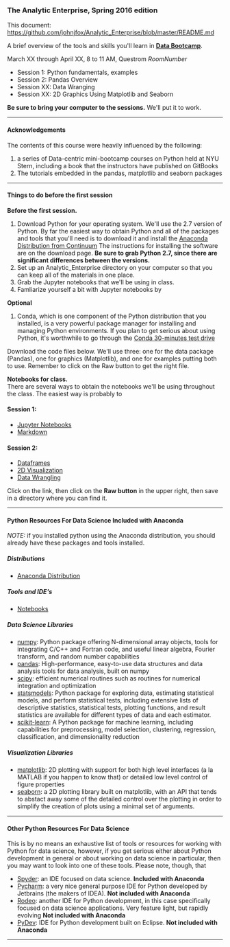 ### The Analytic Enterprise, Spring 2016 edition  

This document:  https://github.com/johnjfox/Analytic_Enterprise/blob/master/README.md

A brief overview of the tools and skills you'll learn in **[Data Bootcamp](https://github.com/johnjfox/Data_Bootcamp#data-bootcamp)**.  

March XX through April XX, 8 to 11 AM, Questrom *RoomNumber*
* Session 1: Python fundamentals, examples    
* Session 2: Pandas Overview
* Session XX: Data Wranging
* Session XX: 2D Graphics Using Matplotlib and Seaborn

**Be sure to bring your computer to the sessions.**  We'll put it to work.  

---
#### Acknowledgements

The contents of this course were heavily influenced by the following:

1. a series of Data-centric mini-bootcamp courses on Python held at NYU Stern, including a book that the instructors have published on GitBooks
2. The tutorials embedded in the pandas, matplotlib and seaborn packages

---
#### Things to do before the first session

**Before the first session.** 

1. Download Python for your operating system. We'll use the 2.7 version of Python. By far the easiest way to obtain Python and all of the packages and tools that you'll need is to download it and install the [Anaconda Distribution from Continuum][anaconda]  The instructions for installing the software are on the download page. **Be sure to grab Python 2.7, since there are significant differences between the versions.** 
2. Set up an Analytic_Enterprise directory on your computer so that you can keep all of the materials in one place. 
3. Grab the Jupyter notebooks that we'll be using in class.
4. Famliarize yourself a bit with Jupyter notebooks by 

**Optional**
1. Conda, which is one component of the Python distribution that you installed, is a very powerful package manager for installing and managing Python environments. If you plan to get serious about using Python, it's worthwhile to go through the [Conda 30-minutes test drive](http://conda.pydata.org/docs/test-drive.html)

Download the code files below.  We'll use three:  one for the data package (Pandas), one for graphics (Matplotlib), and one for examples putting both to use.  Remember to click on the Raw button to get the right file.

**Notebooks for class.**  
There are several ways to obtain the notebooks we'll be using throughout the class. The easiest way is probably to 
#### Session 1:
* [Jupyter Notebooks](http://nbviewer.jupyter.org/github/johnjfox/Analytic_Enterprise/blob/master/notebooks/.ipynb) 
* [Markdown](http://nbviewer.jupyter.org/github/johnjfox/Analytic_Enterprise/blob/master/notebooks/Markdown_Essentials.ipynb) 

#### Session 2:
* [Dataframes](http://nbviewer.jupyter.org/github/johnjfox/Analytic_Enterprise/blob/master/notebooks/Pandas_Overview.ipynb) 
* [2D Visualization](http://nbviewer.jupyter.org/github/johnjfox/Analytic_Enterprise/blob/master/notebooks/Matplotlib_Overview.ipynb) 
* [Data Wrangling](http://nbviewer.jupyter.org/github/johnjfox/Analytic_Enterprise/blob/master/notebooks/Pandas_Overview.ipynb) 

Click on the link, then click on the **Raw button** in the upper right, then save in a directory where you can find it.    

---
#### Python Resources For Data Science Included with Anaconda
*NOTE:* if you installed python using the Anaconda distribution, you should already have these packages and tools installed. 

##### Distributions
* [Anaconda Distribution][anaconda]

##### Tools and IDE's
* [Notebooks][jupyter]


##### Data Science Libraries
* [numpy][numpy]: Python package offering N-dimensional array objects, tools for integrating C/C++ and Fortran code, and useful linear algebra, Fourier transform, and random number capabilities
* [pandas][pandas]: High-performance, easy-to-use data structures and data analysis tools for data analysis, built on numpy
* [scipy][scipy]: efficient numerical routines such as routines for numerical integration and optimization
* [statsmodels][statsmodels]: Python package for exploring data, estimating statistical models, and perform statistical tests, including extensive lists of descriptive statistics, statistical tests, plotting functions, and result statistics are available for different types of data and each estimator.
* [scikit-learn][scikit-learn]: A Python package for machine learning, including capabilities for preprocessing, model selection, clustering, regression, classification, and dimensionality reduction

##### Visualization Libraries
* [matplotlib][matplotlib]: 2D plotting with support for both high level interfaces (a la MATLAB if you happen to know that) or detailed low level control of figure properties
* [seaborn][seaborn]: a 2D plotting library built on matplotlib, with an API that tends to abstact away some of the detailed control over the plotting in order to simplify the creation of plots using a minimal set of arguments.

---

#### Other Python Resources For Data Science 
This is by no means an exhaustive list of tools or resources for working with Python for data science, however, if you get serious either about Python development in general or about working on data science in particular, then you may want to look into one of these tools. Please note, though, that 

* [Spyder][spyder]: an IDE focused on data science. **Included with Anaconda**
* [Pycharm][pycharm]: a very nice general purpose IDE for Python developed by Jetbrains (the makers of IDEA). **Not included with Anaconda**
* [Rodeo][rodeo]: another IDE for Python development, in this case specifically focused on data science applications. Very feature light, but rapidly evolving **Not included with Anaconda**
* [PyDev][pydev]: IDE for Python development built on Eclipse. **Not included with Anaconda**

---
[anaconda]: https://www.continuum.io/downloads
[jupyter]: http://nbviewer.jupyter.org
[numpy]: http://www.numpy.org
[pandas]: http://pandas.pydata.org
[scipy]: http://scipy.org/scipylib/index.html
[statsmodels]: http://statsmodels.sourceforge.net
[scikit-learn]: http://scikit-learn.org/stable/
[matplotlib]: http://matplotlib.org
[seaborn]: http://stanford.edu/~mwaskom/software/seaborn/

[rodeo]: https://www.yhat.com/products/rodeo
[spyder]: https://pythonhosted.org/spyder/
[pycharm]: https://www.jetbrains.com/pycharm/
[pydev]: http://www.pydev.org
